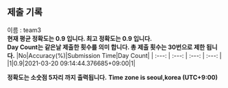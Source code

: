 


  
## 제출 기록  
이름 : team3  
**현재 평균 정확도는 0.9 입니다. 최고 정확도는 0.9 입니다.**  
**Day Count는 같은날 제출한 횟수를 의미 합니다. 총 제출 횟수는 30번으로 제한 됩니다.**
|No|Accuracy(%)|Submission Time|Day Count|
| :---: | :---: | :---: | :---: |
|1|0.9|2021-03-20 09:14:44.376685+09:00|1|


**정확도는 소숫점 5자리 까지 출력됩니다.**
**Time zone is seoul,korea (UTC+9:00)**
